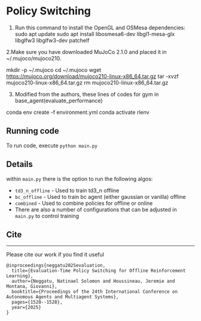 # Policy Switching

1. Run this command to install the OpenGL and OSMesa dependencies:
sudo apt update
sudo apt install libosmesa6-dev libgl1-mesa-glx libglfw3 libglfw3-dev patchelf


2.Make sure you have downloaded MuJoCo 2.1.0 and placed it in ~/.mujoco/mujoco210.

mkdir -p ~/.mujoco
cd ~/.mujoco
wget https://mujoco.org/download/mujoco210-linux-x86_64.tar.gz
tar -xvzf mujoco210-linux-x86_64.tar.gz
rm mujoco210-linux-x86_64.tar.gz


3. Modified from the authors,   these lines of codes for gym in base_agent(evaluate_performance)

conda env create -f environment.yml
conda activate rlenv

## Running code

To run code, execute `python main.py`


## Details
within `main.py` there is the option to run the following algos:
- `td3_n_offline` - Used to train td3_n offline
- `bc_offline` - Used to train bc agent (either gaussian or vanilla) offline
- `combined` - Used to combine policies for offline or online
- There are also a number of configurations that can be adjusted in `main.py` to control training

## Cite
--- 
Please cite our work if you find it useful

```
@inproceedings{neggatu2025evaluation,
  title={Evaluation-Time Policy Switching for Offline Reinforcement Learning},
  author={Neggatu, Natinael Solomon and Houssineau, Jeremie and Montana, Giovanni},
  booktitle={Proceedings of the 24th International Conference on Autonomous Agents and Multiagent Systems},
  pages={1520--1528},
  year={2025}
}

```
